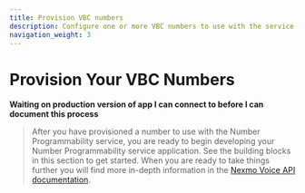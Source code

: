 ```yaml
---
title: Provision VBC numbers
description: Configure one or more VBC numbers to use with the service.
navigation_weight: 3
---
```


# Provision Your VBC Numbers

**Waiting on production version of app I can connect to before I can document this process**

> After you have provisioned a number to use with the Number Programmability service, you are ready to begin developing your Number Programmability service application. See the building blocks in this section to get started. When you are ready to take things further you will find more in-depth information in the [Nexmo Voice API documentation](/voice/voice-api/overview).
